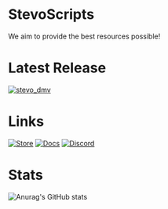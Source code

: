 # StevoScripts

We aim to provide the best resources possible!

# Latest Release

[![stevo_dmv](https://github.com/user-attachments/assets/0d8032e1-79c8-430d-9124-dc0ac703cb2b)](https://youtu.be/C2hutJTkBqk)


# Links

<a href='https://store.stevoscripts.com'>![Store](https://media.discordapp.net/attachments/1211135036292866088/1281163425887555659/store.png?ex=66dab7eb&is=66d9666b&hm=9419845cbe8af668938be8019133d984419388da8dfd6ce180c80009e4e048be&=&format=webp&quality=lossless)</a>
<a href='https://docs.stevoscripts.com'>![Docs](https://media.discordapp.net/attachments/1211135036292866088/1281163425644417086/docs.png?ex=66dab7eb&is=66d9666b&hm=299f1a18e871c8c3b8d54e71c8d947be4695bd89f3eac43ff3db5ecebff3bf0c&=&format=webp&quality=lossless)</a>
<a href='https://discord.gg/stevoscripts'>![Discord](https://media.discordapp.net/attachments/1211135036292866088/1281163898585612330/discord.png?ex=66dab85c&is=66d966dc&hm=4f6dc30c6a2c082521d19040d20f180470ebfb17d6f847ff296722fb780a6258&=&format=webp&quality=lossless)</a>


# Stats

![Anurag's GitHub stats](https://github-readme-stats.vercel.app/api?username=stevoscriptsteam&show_icons=true&theme=radical&title_color=156cbd0&text_color=156cbd0&icon_color=156cbd0&bg_color=0d1117)

